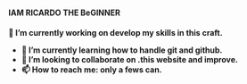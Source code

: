  <h4>IAM RICARDO THE BeGINNER<h4>  
 
 🔭 I’m currently working on develop my skills in this craft.
- 🌱 I’m currently learning how to handle git and github. 
- 👯 I’m looking to collaborate on .this website and improve.
- 📫 How to reach me: only a fews can.</p>
